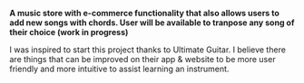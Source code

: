 **A music store with e-commerce functionality that also allows users to add new songs with chords. User will be available to tranpose any song of their choice (work in progress)**

I was inspired to start this project thanks to Ultimate Guitar. I believe there are things that can be improved on their app & website to be more user friendly and more intuitive to assist learning an instrument.
